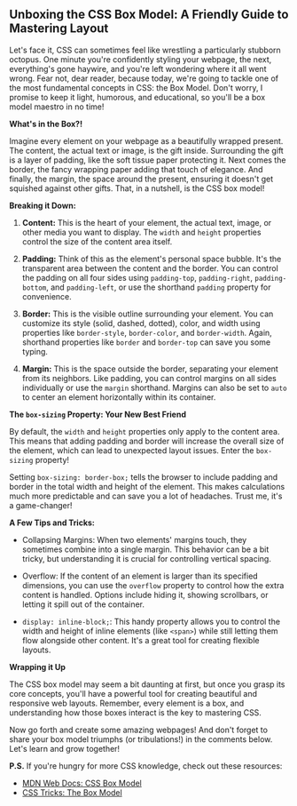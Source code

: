 ## Unboxing the CSS Box Model: A Friendly Guide to Mastering Layout

Let's face it, CSS can sometimes feel like wrestling a particularly stubborn octopus. One minute you're confidently styling your webpage, the next, everything's gone haywire, and you're left wondering where it all went wrong. Fear not, dear reader, because today, we're going to tackle one of the most fundamental concepts in CSS: the Box Model. Don't worry, I promise to keep it light, humorous, and educational, so you'll be a box model maestro in no time!

**What's in the Box?!**

Imagine every element on your webpage as a beautifully wrapped present. The content, the actual text or image, is the gift inside. Surrounding the gift is a layer of padding, like the soft tissue paper protecting it. Next comes the border, the fancy wrapping paper adding that touch of elegance. And finally, the margin, the space around the present, ensuring it doesn't get squished against other gifts. That, in a nutshell, is the CSS box model!

**Breaking it Down:**

1. **Content:** This is the heart of your element, the actual text, image, or other media you want to display. The `width` and `height` properties control the size of the content area itself.

2. **Padding:** Think of this as the element's personal space bubble. It's the transparent area between the content and the border. You can control the padding on all four sides using `padding-top`, `padding-right`, `padding-bottom`, and `padding-left`, or use the shorthand `padding` property for convenience.

3. **Border:** This is the visible outline surrounding your element. You can customize its style (solid, dashed, dotted), color, and width using properties like `border-style`, `border-color`, and `border-width`. Again, shorthand properties like `border` and `border-top` can save you some typing.

4. **Margin:** This is the space outside the border, separating your element from its neighbors. Like padding, you can control margins on all sides individually or use the `margin` shorthand. Margins can also be set to `auto` to center an element horizontally within its container.

**The `box-sizing` Property: Your New Best Friend**

By default, the `width` and `height` properties only apply to the content area. This means that adding padding and border will increase the overall size of the element, which can lead to unexpected layout issues. Enter the `box-sizing` property!

Setting `box-sizing: border-box;` tells the browser to include padding and border in the total width and height of the element. This makes calculations much more predictable and can save you a lot of headaches. Trust me, it's a game-changer!

**A Few Tips and Tricks:**

* Collapsing Margins: When two elements' margins touch, they sometimes combine into a single margin. This behavior can be a bit tricky, but understanding it is crucial for controlling vertical spacing.

* Overflow: If the content of an element is larger than its specified dimensions, you can use the `overflow` property to control how the extra content is handled. Options include hiding it, showing scrollbars, or letting it spill out of the container.

* `display: inline-block;`: This handy property allows you to control the width and height of inline elements (like `<span>`) while still letting them flow alongside other content. It's a great tool for creating flexible layouts.

**Wrapping it Up**

The CSS box model may seem a bit daunting at first, but once you grasp its core concepts, you'll have a powerful tool for creating beautiful and responsive web layouts. Remember, every element is a box, and understanding how those boxes interact is the key to mastering CSS. 

Now go forth and create some amazing webpages! And don't forget to share your box model triumphs (or tribulations!) in the comments below. Let's learn and grow together!

**P.S.** If you're hungry for more CSS knowledge, check out these resources:

* [MDN Web Docs: CSS Box Model](https://developer.mozilla.org/en-US/docs/Web/CSS/CSS_Box_Model/Introduction_to_the_CSS_box_model)
* [CSS Tricks: The Box Model](https://css-tricks.com/the-css-box-model/)
